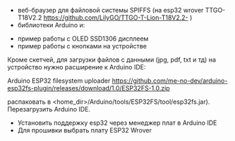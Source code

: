 - веб-браузер для файловой системы SPIFFS (на esp32 wrover TTGO-T18V2.2 https://github.com/LilyGO/TTGO-T-Lion-T18V2.2- )
- библиотеки Arduino и:

+ пример работы с OLED SSD1306 дисплеем
+ пример работы с кнопками на устройстве


Кроме скетчей, для загрузки файлов с данными (jpg, pdf, txt и тд) на устройство нужно расширение к Arduino IDE: 

Arduino ESP32 filesystem uploader
https://github.com/me-no-dev/arduino-esp32fs-plugin/releases/download/1.0/ESP32FS-1.0.zip

распаковать в <home_dir>/Arduino/tools/ESP32FS/tool/esp32fs.jar).
Перезагрузить Arduino IDE. 

+ Установить поддержку esp32 через менеджер плат в Arduino IDE
+ Для прошивки выбрать плату ESP32 Wrover
